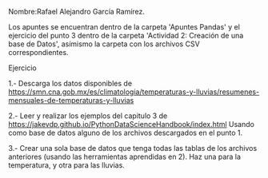Nombre:Rafael Alejandro García Ramírez.

Los apuntes se encuentran dentro de la carpeta 'Apuntes Pandas' y el ejercicio del punto 3 dentro de la carpeta 'Actividad 2: Creación de una base de Datos', asímismo la carpeta con los archivos CSV correspondientes.


Ejercicio 

1.- Descarga los datos disponibles de https://smn.cna.gob.mx/es/climatologia/temperaturas-y-lluvias/resumenes-mensuales-de-temperaturas-y-lluvias

2.- Leer y realizar los ejemplos del  capitulo 3 de https://jakevdp.github.io/PythonDataScienceHandbook/index.html Usando como base de datos alguno de los archivos descargados en el punto 1. 

3.- Crear una sola base de datos que tenga todas las tablas de los archivos anteriores (usando las herramientas aprendidas en 2). Haz una para la temperatura, y otra para las lluvias. 

